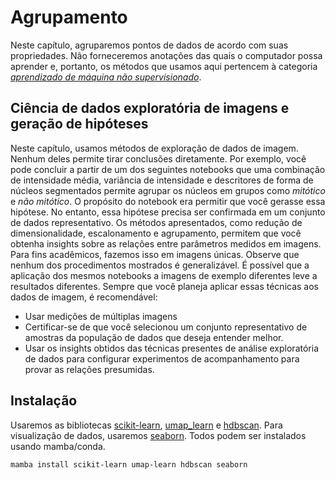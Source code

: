 # Agrupamento
Neste capítulo, agruparemos pontos de dados de acordo com suas propriedades. Não forneceremos anotações das quais o computador possa aprender e, portanto, os métodos que usamos aqui pertencem à categoria [_aprendizado de máquina não supervisionado_](https://en.wikipedia.org/wiki/Unsupervised_learning).

## Ciência de dados exploratória de imagens e geração de hipóteses
Neste capítulo, usamos métodos de exploração de dados de imagem. Nenhum deles permite tirar conclusões diretamente. Por exemplo, você pode concluir a partir de um dos seguintes notebooks que uma combinação de intensidade média, variância de intensidade e descritores de forma de núcleos segmentados permite agrupar os núcleos em grupos como _mitótico_ e _não mitótico_. O propósito do notebook era permitir que você gerasse essa hipótese. No entanto, essa hipótese precisa ser confirmada em um conjunto de dados representativo.
Os métodos apresentados, como redução de dimensionalidade, escalonamento e agrupamento, permitem que você obtenha insights sobre as relações entre parâmetros medidos em imagens. Para fins acadêmicos, fazemos isso em imagens únicas. Observe que nenhum dos procedimentos mostrados é generalizável. É possível que a aplicação dos mesmos notebooks a imagens de exemplo diferentes leve a resultados diferentes. Sempre que você planeja aplicar essas técnicas aos dados de imagem, é recomendável:
* Usar medições de múltiplas imagens
* Certificar-se de que você selecionou um conjunto representativo de amostras da população de dados que deseja entender melhor.
* Usar os insights obtidos das técnicas presentes de análise exploratória de dados para configurar experimentos de acompanhamento para provar as relações presumidas.

## Instalação
Usaremos as bibliotecas [scikit-learn](https://scikit-learn.org/), [umap_learn](https://umap-learn.readthedocs.io/) e [hdbscan](https://hdbscan.readthedocs.io/). Para visualização de dados, usaremos [seaborn](https://seaborn.pydata.org/).
Todos podem ser instalados usando mamba/conda.

```
mamba install scikit-learn umap-learn hdbscan seaborn
```
